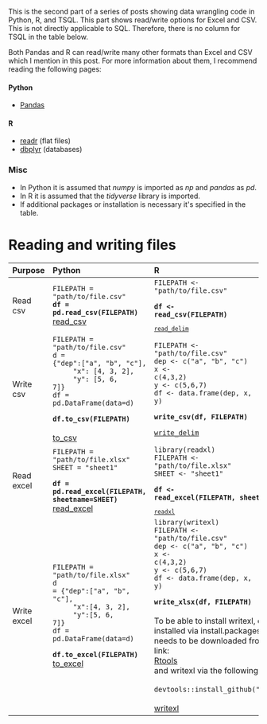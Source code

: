 <!--
.. title: Python, R and TSQL comparison - Reading and writing files
.. slug: python-r-tsql-comparison-reading-and-writing-files
.. date: 2019-03-30 00:00:00 UTC
.. tags: Python, R
.. category: 
.. link: 
.. description: 
.. type: text
.. updated: 2019-05-05 08:10:00 UTC
-->

This is the second part of a series of posts showing data wrangling code in Python, R, and TSQL. This part shows read/write options for Excel and CSV. This is not directly applicable to SQL. Therefore, there is no column for TSQL in the table below.

<!-- TEASER_END -->
Both Pandas and R can read/write many other formats than Excel and CSV which I mention in this post. For more information about them, I recommend reading the following pages:<br>

#### Python
* [Pandas](https://pandas.pydata.org/pandas-docs/stable/user_guide/io.html)

#### R

* [readr](https://readr.tidyverse.org/) (flat files)
* [dbplyr](https://dbplyr.tidyverse.org/articles/dbplyr.html) (databases)


### Misc
* In Python it is assumed that *numpy* is imported as *np* and *pandas* as *pd*.<br>
* In R it is assumed that the *tidyverse* library is imported.<br>
* If additional packages or installation is necessary it's specified in the table.

# Reading and writing files
| Purpose     | Python                                                                                                                                                                                                                                                                                                                                | R                                                                                                                                                                                                                                                                                                                                                                                                                                                                                                                                                                                    |
| :---------- | :------------------------------------------------------------------------------------------------------------------------------------------------------------------------------------------------------------------------------------------------------------------------------------------------------------------------------------ | :----------------------------------------------------------------------------------------------------------------------------------------------------------------------------------------------------------------------------------------------------------------------------------------------------------------------------------------------------------------------------------------------------------------------------------------------------------------------------------------------------------------------------------------------------------------------------------- |
| Read csv    | <code>FILEPATH = "path/to/file.csv"<br>**df = pd.read_csv(FILEPATH)**</code><br>[read_csv](https://pandas.pydata.org/pandas-docs/stable/generated/pandas.read_csv.html)                                                                                                                                                               | <code>FILEPATH <- "path/to/file.csv"<br><br>**df <- read_csv(FILEPATH)**<code><br><br>[read_delim](https://readr.tidyverse.org/reference/read_delim.html)                                                                                                                                                                                                                                                                                                                                                                                                                            |
| Write csv   | <code>FILEPATH = "path/to/file.csv"<br>d = \{"dep":["a", "b", "c"],<br>&nbsp;&nbsp;&nbsp;&nbsp;&nbsp;"x": [4, 3, 2],<br>&nbsp;&nbsp;&nbsp;&nbsp;&nbsp;"y": [5, 6, 7]\}<br>df = pd.DataFrame(data=d)<br><br>**df.to_csv(FILEPATH)**</code><br><br>[to_csv](https://pandas.pydata.org/pandas-docs/stable/generated/pandas.to_csv.html)  | <code>FILEPATH <- "path/to/file.csv"<br>dep <- c("a", "b", "c")<br>x <- c(4,3,2)<br>y <- c(5,6,7)<br>df <- data.frame(dep, x, y)<br><br>**write_csv(df, FILEPATH)**<br><br>[write_delim](https://readr.tidyverse.org/reference/write_delim.html)                                                                                                                                                                                                                                                                                                                                     |
| Read excel  | <code>FILEPATH = "path/to/file.xlsx"<br>SHEET = "sheet1"<br><br>**df = pd.read_excel(FILEPATH, sheetname=SHEET)**</code><br>[read_excel](https://pandas.pydata.org/pandas-docs/stable/generated/pandas.read_excel.html)                                                                                                               | <code>library(readxl)<br>FILEPATH <- "path/to/file.xlsx"<br>SHEET <- "sheet1"<br><br>**df <- read_excel(FILEPATH, sheet=SHEET)**<code><br><br>[readxl](https://readxl.tidyverse.org/)                                                                                                                                                                                                                                                                                                                                                                                                |
| Write excel | <code>FILEPATH = "path/to/file.xlsx"<br>d = \{"dep":["a", "b", "c"],<br>&nbsp;&nbsp;&nbsp;&nbsp;&nbsp;"x":[4, 3, 2],<br>&nbsp;&nbsp;&nbsp;&nbsp;&nbsp;"y":[5, 6, 7]\}<br>df = pd.DataFrame(data=d)<br><br>**df.to_excel(FILEPATH)**</code><br>[to_excel](https://pandas.pydata.org/pandas-docs/stable/generated/pandas.to_excel.html) | <code>library(writexl)<br>FILEPATH <- "path/to/file.csv"<br>dep <- c("a", "b", "c")<br>x <- c(4,3,2)<br>y <- c(5,6,7)<br>df <- data.frame(dep, x, y)<br><br>**write_xlsx(df, FILEPATH)**</code><br><br>To be able to install writexl, devtools must be installed via install.packages(). Also, Rtools <br>needs to be downloaded from the following link:<br>[Rtools](https://cran.r-project.org/bin/windows/Rtools/)<br> and writexl via the following code:<br><br><code>devtools::install_github("ropensci/writexl")</code><br><br>[writexl](https://github.com/ropensci/writexl) |